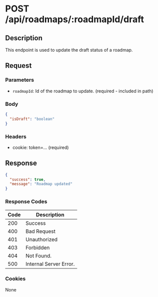# POST /api/roadmaps/:roadmapId/draft

## Description

This endpoint is used to update the draft status of a roadmap.

## Request

### Parameters

- `roadmapId`: Id of the roadmap to update. (required - included in path)

### Body

```json
{
  "isDraft": "boolean"
}
```

### Headers

- cookie: token=... (required)

## Response

```json
{
  "success": true,
  "message": "Roadmap updated"
}
```

### Response Codes

| Code | Description            |
|------|------------------------|
| 200  | Success                |
| 400  | Bad Request            |
| 401  | Unauthorized           |
| 403  | Forbidden              |
| 404  | Not Found.             |
| 500  | Internal Server Error. |

### Cookies

None